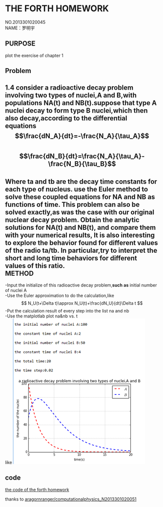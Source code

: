THE FORTH HOMEWORK
======
NO.2013301020045       
NAME：罗明宇     

PURPOSE
------
plot the exercise of chapter 1

Problem
-------
1.4 consider a radioactive decay problem involving two types of nuclei,A and B,with populations NA(t) and NB(t).suppose that type A nuclei decay to form type B nuclei,which then also decay,according to the differential equations     
$$\frac{dN_A}{dt}=-\frac{N_A}{\tau_A}$$     
$$\frac{dN_B}{dt}=\frac{N_A}{\tau_A}-\frac{N_B}{\tau_B}$$     
Where ta and tb are the decay time constants for each type of nucleus. use the Euler method to solve these coupled equations for NA and NB as functions of time. This problem can also be solved exactly,as was the case with our original nuclear decay problem. Obtain the analytic solutions for NA(t) and NB(t), and compare them with your numerical results, It is also interesting to explore the behavior found for different values of the radio   ta/tb. In particular,try to interpret the short and long time behaviors for different values of this ratio.     
METHOD
--------------
-Input the initialize of this radioactive decay problem,**such** **as** initial number of nuclei A     
-Use the Euler approximation to do the calculation,like     
$$
N_U(t+\Delta t)\approx N_U(t)+\frac{dN_U}{dt}\Delta t
$$
-Put the calculation result of every step into the list na and nb     
-Use the matplotlab plot na&nb vs. t     
   like
![x](https://raw.githubusercontent.com/luomingyu/computationalphysics_N2013301020045/code/the%20picture%20of%20the%20forth%20homework.png)

code
-----
[the code of the forth homework](https://raw.githubusercontent.com/luomingyu/computationalphysics_N2013301020045/code/第四次作业代码.py)

thanks to [aragornranger/computationalphysics_N2013301020051](https://github.com/aragornranger/computationalphysics_N2013301020051)
